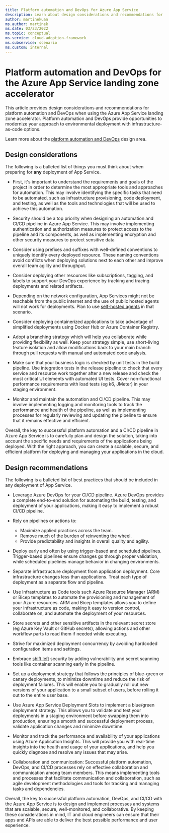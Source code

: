 ```yaml
---
title: Platform automation and DevOps for Azure App Service
description: Learn about design considerations and recommendations for platform automation and DevOps in the Azure App Service landing zone accelerator
author: martinekuan
ms.author: martinek
ms.date: 03/23/2022
ms.topic: conceptual
ms.service: cloud-adoption-framework
ms.subservice: scenario
ms.custom: internal
---
```


# Platform automation and DevOps for the Azure App Service landing zone accelerator

This article provides design considerations and recommendations for platform automation and DevOps when using the Azure App Service landing zone accelerator. Platform automation and DevOps provide opportunities to modernize your approach to environmental deployment with infrastructure-as-code options.

Learn more about the [platform automation and DevOps](../../../ready/landing-zone/design-area/platform-automation-devops.md) design area.

## Design considerations

The following is a bulleted list of things you must think about when preparing for **any** deployment of App Service.

- First, it's important to understand the requirements and goals of the project in order to determine the most appropriate tools and approaches for automation. This may involve identifying the specific tasks that need to be automated, such as infrastructure provisioning, code deployment, and testing, as well as the tools and technologies that will be used to achieve this automation.
- Security should be a top priority when designing an automation and CI/CD pipeline in Azure App Service. This may involve implementing authentication and authorization measures to protect access to the pipeline and its components, as well as implementing encryption and other security measures to protect sensitive data
- Consider using prefixes and suffixes with well-defined conventions to uniquely identify every deployed resource. These naming conventions avoid conflicts when deploying solutions next to each other and improve overall team agility and throughput.
- Consider deploying other resources like subscriptions, tagging, and labels to support your DevOps experience by tracking and tracing deployments and related artifacts.
- Depending on the network configuration, App Services might not be reachable from the public internet and the use of public hosted agents will not work for deployments. Plan to use [self-hosted agents](https://azure.github.io/AppService/2021/01/04/deploying-to-network-secured-sites.html) in that scenario.
- Consider deploying containerized applications to take advantage of simplified deployments using Docker Hub or Azure Container Registry.
- Adopt a branching strategy which will help you collaborate while providing flexibility as well. Keep your strategy simple, use short-living feature isolation and allow modifications back to your main branch through pull requests with manual and automated code analysis.
- Make sure that your business logic is checked by unit tests in the build pipeline. Use integration tests in the release pipeline to check that every service and resource work together after a new release and check the most critical UI elements with automated UI tests. Cover non-functional performance requirements with load tests (eg k6, JMeter) in your staging environment.

- Monitor and maintain the automation and CI/CD pipeline. This may involve implementing logging and monitoring tools to track the performance and health of the pipeline, as well as implementing processes for regularly reviewing and updating the pipeline to ensure that it remains effective and efficient.

Overall, the key to successful platform automation and a CI/CD pipeline in Azure App Service is to carefully plan and design the solution, taking into account the specific needs and requirements of the applications being deployed. With the right approach, you can create a scalable, secure, and efficient platform for deploying and managing your applications in the cloud.


## Design recommendations

The following is a bulleted list of best practices that should be included in any deployment of App Service.

- Leverage Azure DevOps for your CI/CD pipeline. Azure DevOps provides a complete end-to-end solution for automating the build, testing, and deployment of your applications, making it easy to implement a robust CI/CD pipeline.

- Rely on pipelines or actions to:
    - Maximize applied practices across the team.
    - Remove much of the burden of reinventing the wheel.
    - Provide predictability and insights in overall quality and agility.
- Deploy early and often by using trigger-based and scheduled pipelines. Trigger-based pipelines ensure changes go through proper validation, while scheduled pipelines manage behavior in changing environments.
- Separate infrastructure deployment from application deployment. Core infrastructure changes less than applications. Treat each type of deployment as a separate flow and pipeline.
- Use Infrastructure as Code tools such Azure Resource Manager (ARM) or Bicep templates to automate the provisioning and management of your Azure resources. ARM and Bicep templates allows you to define your infrastructure as code, making it easy to version control, collaborate on, and automate the deployment of your resources.

- Store secrets and other sensitive artifacts in the relevant secret store (eg Azure Key Vault or GitHub secrets), allowing actions and other workflow parts to read them if needed while executing.
-  Strive for maximized deployment concurrency by avoiding hardcoded configuration items and settings.
-  Embrace [shift left](/azure/devops/learn/devops-at-microsoft/shift-left-make-testing-fast-reliable) security by adding vulnerability and secret scanning tools like container scanning early in the pipeline.
-  Set up a deployment strategy that follows the principles of blue-green or canary deployments, to minimize downtime and reduce the risk of deployment failures. This will enable you to gradually roll out new versions of your application to a small subset of users, before rolling it out to the entire user base.
-  Use Azure App Service Deployment Slots to implement a blue/green deployment strategy. This allows you to validate and test your deployments in a staging environment before swapping them into production, ensuring a smooth and successful deployment process, validate application changes and minimize downtime.
- Monitor and track the performance and availability of your applications using Azure Application Insights. This will provide you with real-time insights into the health and usage of your applications, and help you quickly diagnose and resolve any issues that may arise.

- Collaboration and communication: Successful platform automation, DevOps, and CI/CD processes rely on effective collaboration and communication among team members. This means implementing tools and processes that facilitate communication and collaboration, such as agile development methodologies and tools for tracking and managing tasks and dependencies.



Overall, the key to successful platform automation, DevOps, and CI/CD with the Azure App Service is to design and implement processes and systems that are scalable, secure, well-monitored, and collaborative. By keeping these considerations in mind, IT and cloud engineers can ensure that their apps and APIs are able to deliver the best possible performance and user experience.
